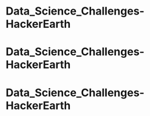 # Data_Science_Challenges-HackerEarth
# Data_Science_Challenges-HackerEarth
# Data_Science_Challenges-HackerEarth
